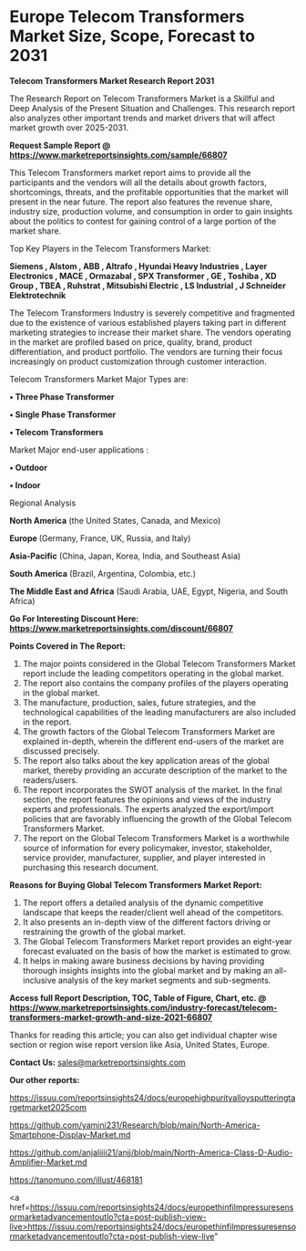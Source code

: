  # Europe Telecom Transformers Market Size, Scope, Forecast to 2031

<strong>Telecom Transformers Market Research Report 2031</strong>

The Research Report on Telecom Transformers Market is a Skillful and Deep Analysis of the Present Situation and Challenges. This research report also analyzes other important trends and market drivers that will affect market growth over 2025-2031.

<strong>Request Sample Report @ <a href=https://www.marketreportsinsights.com/sample/66807>https://www.marketreportsinsights.com/sample/66807</a></strong>

This Telecom Transformers market report aims to provide all the participants and the vendors will all the details about growth factors, shortcomings, threats, and the profitable opportunities that the market will present in the near future. The report also features the revenue share, industry size, production volume, and consumption in order to gain insights about the politics to contest for gaining control of a large portion of the market share.

Top Key Players in the Telecom Transformers Market:

<strong>Siemens , Alstom , ABB , Altrafo , Hyundai Heavy Industries , Layer Electronics , MACE , Ormazabal , SPX Transformer , GE , Toshiba , XD Group , TBEA , Ruhstrat , Mitsubishi Electric , LS Industrial , J Schneider Elektrotechnik</strong>

The Telecom Transformers Industry is severely competitive and fragmented due to the existence of various established players taking part in different marketing strategies to increase their market share. The vendors operating in the market are profiled based on price, quality, brand, product differentiation, and product portfolio. The vendors are turning their focus increasingly on product customization through customer interaction.

Telecom Transformers Market Major Types are:

<strong>• Three Phase Transformer

• Single Phase Transformer

• Telecom Transformers</strong>

Market Major end-user applications :

<strong>• Outdoor

• Indoor</strong>

Regional Analysis

</u><strong><b>North America</b></strong> (the United States, Canada, and Mexico)

<strong><b>Europe </b></strong>(Germany, France, UK, Russia, and Italy)

<strong><b>Asia-Pacific</b></strong> (China, Japan, Korea, India, and Southeast Asia)

<strong><b>South America</b></strong> (Brazil, Argentina, Colombia, etc.)

<strong><b>The Middle East and Africa</b></strong> (Saudi Arabia, UAE, Egypt, Nigeria, and South Africa)

<strong>Go For Interesting Discount Here: <a href=https://www.marketreportsinsights.com/discount/66807>https://www.marketreportsinsights.com/discount/66807</a></strong>

<strong>Points Covered in The Report:</strong>
<ol>
  <li>The major points considered in the Global Telecom Transformers Market report include the leading competitors operating in the global market.</li>
  <li>The report also contains the company profiles of the players operating in the global market.</li>
  <li>The manufacture, production, sales, future strategies, and the technological capabilities of the leading manufacturers are also included in the report.</li>
  <li>The growth factors of the Global Telecom Transformers Market are explained in-depth, wherein the different end-users of the market are discussed precisely.</li>
  <li>The report also talks about the key application areas of the global market, thereby providing an accurate description of the market to the readers/users.</li>
  <li>The report incorporates the SWOT analysis of the market. In the final section, the report features the opinions and views of the industry experts and professionals. The experts analyzed the export/import policies that are favorably influencing the growth of the Global Telecom Transformers Market.</li>
  <li>The report on the Global Telecom Transformers Market is a worthwhile source of information for every policymaker, investor, stakeholder, service provider, manufacturer, supplier, and player interested in purchasing this research document.</li>
</ol>
<strong>Reasons for Buying Global Telecom Transformers Market Report:</strong>

<ol>
  <li>The report offers a detailed analysis of the dynamic competitive landscape that keeps the reader/client well ahead of the competitors.</li>
  <li>It also presents an in-depth view of the different factors driving or restraining the growth of the global market.</li>
  <li>The Global Telecom Transformers Market report provides an eight-year forecast evaluated on the basis of how the market is estimated to grow.</li>
  <li>It helps in making aware business decisions by having providing thorough insights insights into the global market and by making an all-inclusive analysis of the key market segments and sub-segments.</li>
</ol>
<strong>Access full Report Description, TOC, Table of Figure, Chart, etc. @ <a href=https://www.marketreportsinsights.com/industry-forecast/telecom-transformers-market-growth-and-size-2021-66807>https://www.marketreportsinsights.com/industry-forecast/telecom-transformers-market-growth-and-size-2021-66807</a></strong>


Thanks for reading this article; you can also get individual chapter wise section or region wise report version like Asia, United States, Europe.

<strong>Contact Us:</strong>
sales@marketreportsinsights.com

<strong>Our other reports:</strong>

<a href=https://issuu.com/reportsinsights24/docs/europehighpurityalloysputteringtargetmarket2025com>https://issuu.com/reportsinsights24/docs/europehighpurityalloysputteringtargetmarket2025com</a>

<a href=https://github.com/yamini231/Research/blob/main/North-America-Smartphone-Display-Market.md>https://github.com/yamini231/Research/blob/main/North-America-Smartphone-Display-Market.md</a>

<a href=https://github.com/anjaliiii21/anjj/blob/main/North-America-Class-D-Audio-Amplifier-Market.md>https://github.com/anjaliiii21/anjj/blob/main/North-America-Class-D-Audio-Amplifier-Market.md</a>

<a href=https://tanomuno.com/illust/468181>https://tanomuno.com/illust/468181</a>

<a href=https://issuu.com/reportsinsights24/docs/europethinfilmpressuresensormarketadvancementoutlo?cta=post-publish-view-live>https://issuu.com/reportsinsights24/docs/europethinfilmpressuresensormarketadvancementoutlo?cta=post-publish-view-live</a>"
